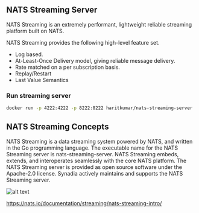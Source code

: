 ## NATS Streaming Server
NATS Streaming is an extremely performant, lightweight reliable streaming platform built on NATS.

NATS Streaming provides the following high-level feature set.

- Log based.
- At-Least-Once Delivery model, giving reliable message delivery.
- Rate matched on a per subscription basis.
- Replay/Restart
- Last Value Semantics

### Run streaming server
```sh
docker run -p 4222:4222 -p 8222:8222 haritkumar/nats-streaming-server
```

## NATS Streaming Concepts
NATS Streaming is a data streaming system powered by NATS, and written in the Go programming language. The executable name for the NATS Streaming server is nats-streaming-server. NATS Streaming embeds, extends, and interoperates seamlessly with the core NATS platform. The NATS Streaming server is provided as open source software under the Apache-2.0 license. Synadia actively maintains and supports the NATS Streaming server.

![alt text](https://res.cloudinary.com/haritkumar/image/upload/v1539505177/github/nats_stream.png)

https://nats.io/documentation/streaming/nats-streaming-intro/



